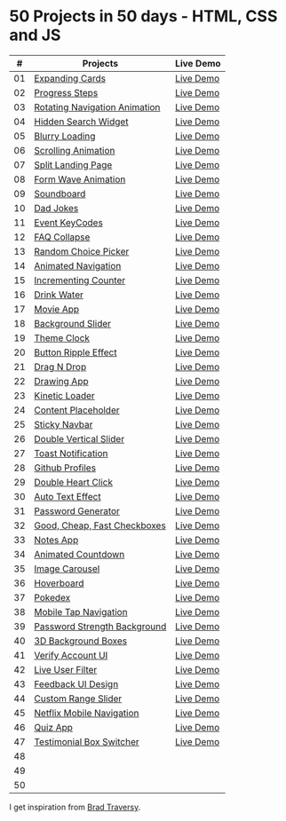 # 50 Projects in 50 days - HTML, CSS and JS

|  #  | Projects                                                                                                              |Live Demo
| :-: | ----------------------------------------------------------------------------------------------------------------------|-------------------
| 01  | [Expanding Cards](https://github.com/Filiq/50projects50days/tree/main/1.%20Expanding%20Cards)                              | [Live Demo](https://www.filiq.net/projects/50projects50days/Expanding-Cards/)
| 02  | [Progress Steps](https://github.com/Filiq/50projects50days/tree/main/2.%20Progress%20Steps)                                | [Live Demo](https://www.filiq.net/projects/50projects50days/Progress-Steps/)
| 03  | [Rotating Navigation Animation](https://github.com/Filiq/50projects50days/tree/main/3.%20Rotating%20Navigation)            | [Live Demo](https://www.filiq.net/projects/50projects50days/Rotating-Navigation/)
| 04  | [Hidden Search Widget](https://github.com/Filiq/50projects50days/tree/main/4.%20Hidden%20Search%20Widget)                  | [Live Demo](https://www.filiq.net/projects/50projects50days/Hidden-Search-Widget/)
| 05  | [Blurry Loading](https://github.com/Filiq/50projects50days/tree/main/5.%20Blurry%20Loading)                                | [Live Demo](https://www.filiq.net/projects/50projects50days/Blurry-Loading/)
| 06  | [Scrolling Animation](https://github.com/Filiq/50projects50days/tree/main/6.%20Scrolling%20Animation)                      | [Live Demo](https://www.filiq.net/projects/50projects50days/Scrolling-Animation/)             
| 07  | [Split Landing Page](https://github.com/Filiq/50projects50days/tree/main/7.%20Split%20Landing%20Page)                      | [Live Demo](https://www.filiq.net/projects/50projects50days/Split-Landing-Page/)
| 08  | [Form Wave Animation](https://github.com/Filiq/50projects50days/tree/main/8.%20Form%20Wave%20Animation)                    | [Live Demo](https://www.filiq.net/projects/50projects50days/Form-Wave-Animation/)
| 09  | [Soundboard](https://github.com/Filiq/50projects50days/tree/main/9.%20Soundboard)                                          | [Live Demo](https://www.filiq.net/projects/50projects50days/Soundboard/)
| 10  | [Dad Jokes](https://github.com/Filiq/50projects50days/tree/main/10.%20Dad%20Jokes)                                         | [Live Demo](https://www.filiq.net/projects/50projects50days/Dad-Jokes/)
| 11  | [Event KeyCodes](https://github.com/Filiq/50projects50days/tree/main/11.%20Event%20KeyCodes)                               | [Live Demo](https://www.filiq.net/projects/50projects50days/Event-KeyCodes/)
| 12  | [FAQ Collapse](https://github.com/Filiq/50projects50days/tree/main/12.%20FAQ%20Collapse)                                   | [Live Demo](https://www.filiq.net/projects/50projects50days/FAQ-Collapse/)
| 13  | [Random Choice Picker](https://github.com/Filiq/50projects50days/tree/main/13.%20Random%20Choice%20Picker)                 | [Live Demo](https://www.filiq.net/projects/50projects50days/Random-Choice-Picker/)
| 14  | [Animated Navigation](https://github.com/Filiq/50projects50days/tree/main/14.%20Animated%20Navigation)                     | [Live Demo](https://www.filiq.net/projects/50projects50days/Animated-Navigation/) 
| 15  | [Incrementing Counter](https://github.com/Filiq/50projects50days/tree/main/15.%20Incrementing%20Counter)                   | [Live Demo](https://www.filiq.net/projects/50projects50days/Incrementing-Counter/)
| 16  | [Drink Water](https://github.com/Filiq/50projects50days/tree/main/16.%20Drink%20Water)                                     | [Live Demo](https://www.filiq.net/projects/50projects50days/Drink-Water/)
| 17  | [Movie App](https://github.com/Filiq/50projects50days/tree/main/17.%20Movie%20App)                                         | [Live Demo](https://www.filiq.net/projects/50projects50days/Movie-App/)
| 18  | [Background Slider](https://github.com/Filiq/50projects50days/tree/main/18.%20Background%20Slider)                         | [Live Demo](https://www.filiq.net/projects/50projects50days/Background-Slider/)
| 19  | [Theme Clock](https://github.com/Filiq/50projects50days/tree/main/19.%20Theme%20Clock)                                     | [Live Demo](https://www.filiq.net/projects/50projects50days/Theme-Clock/)
| 20  | [Button Ripple Effect](https://github.com/Filiq/50projects50days/tree/main/20.%20Button%20Ripple%20Effect)                 | [Live Demo](https://www.filiq.net/projects/50projects50days/Button-Ripple-Effect/)
| 21  | [Drag N Drop](https://github.com/Filiq/50projects50days/tree/main/21.%20Drag%20N%20Drop)                                   | [Live Demo](https://www.filiq.net/projects/50projects50days/Drag-N-Drop/)
| 22  | [Drawing App](https://github.com/Filiq/50projects50days/tree/main/22.%20Drawing%20App)                                     | [Live Demo](https://www.filiq.net/projects/50projects50days/Drawing-App/)
| 23  | [Kinetic Loader](https://github.com/Filiq/50projects50days/tree/main/23.%20Kinetic%20Loader)                               | [Live Demo](https://www.filiq.net/projects/50projects50days/Kinetic-Loader/)
| 24  | [Content Placeholder](https://github.com/Filiq/50projects50days/tree/main/24.%20Content%20Placeholder)                     | [Live Demo](https://www.filiq.net/projects/50projects50days/Content-Placeholder/)
| 25  | [Sticky Navbar](https://github.com/Filiq/50projects50days/tree/main/25.%20Sticky%20Navbar)                                 | [Live Demo](https://www.filiq.net/projects/50projects50days/Sticky-Navbar/)
| 26  | [Double Vertical Slider](https://github.com/Filiq/50projects50days/tree/main/26.%20Double%20Vertical%20Slider)             | [Live Demo](https://www.filiq.net/projects/50projects50days/Double-Vertical-Slider/)
| 27  | [Toast Notification](https://github.com/Filiq/50projects50days/tree/main/27.%20Toast%20Notification)                       | [Live Demo](https://www.filiq.net/projects/50projects50days/Toast-Notification/)
| 28  | [Github Profiles](https://github.com/Filiq/50projects50days/tree/main/28.%20Github%20Profiles)                             | [Live Demo](https://www.filiq.net/projects/50projects50days/Github-Profiles/)
| 29  | [Double Heart Click](https://github.com/Filiq/50projects50days/tree/main/29.%20Double%20Heart%20Click)                     | [Live Demo](https://www.filiq.net/projects/50projects50days/Double-Heart-Click/)
| 30  | [Auto Text Effect](https://github.com/Filiq/50projects50days/tree/main/30.%20Auto%20Text%20Effect)                         | [Live Demo](https://www.filiq.net/projects/50projects50days/Auto-Text-Effect/)
| 31  | [Password Generator](https://github.com/Filiq/50projects50days/tree/main/31.%20Password%20Generator)                       | [Live Demo](https://www.filiq.net/projects/50projects50days/Password-Generator/)
| 32  | [Good, Cheap, Fast Checkboxes](https://github.com/Filiq/50projects50days/tree/main/31.%20Password%20Generator)             | [Live Demo](https://www.filiq.net/projects/50projects50days/Good-Cheap-Fast-Checkboxes/)
| 33  | [Notes App](https://github.com/Filiq/50projects50days/tree/main/33.%20Notes%20App)                                         | [Live Demo](https://www.filiq.net/projects/50projects50days/Notes-App/)
| 34  | [Animated Countdown](https://github.com/Filiq/50projects50days/tree/main/34.%20Animated%20Countdown)                       | [Live Demo](https://www.filiq.net/projects/50projects50days/Animated-Countdown/)
| 35  | [Image Carousel](https://github.com/Filiq/50projects50days/tree/main/35.%20Image%20Carousel)                               | [Live Demo](https://www.filiq.net/projects/50projects50days/Image-Carousel/)
| 36  | [Hoverboard](https://github.com/Filiq/50projects50days/tree/main/36.%20Hoverboard)                                         | [Live Demo](https://www.filiq.net/projects/50projects50days/Hoverboard/)
| 37  | [Pokedex](https://github.com/Filiq/50projects50days/tree/main/37.%20Pokedex)                                               | [Live Demo](https://www.filiq.net/projects/50projects50days/Pokedex/)
| 38  | [Mobile Tap Navigation](https://github.com/Filiq/50projects50days/tree/main/38.%20Mobile%20Tap%20Navigation)               | [Live Demo](https://www.filiq.net/projects/50projects50days/Mobile-Tap-Navigation/)
| 39  | [Password Strength Background](https://github.com/Filiq/50projects50days/tree/main/39.%20Password%20Strength%20Background) | [Live Demo](https://www.filiq.net/projects/50projects50days/Password-Strength-Background/)
| 40  | [3D Background Boxes](https://github.com/Filiq/50projects50days/tree/main/40.%203D%20Background%20Boxes)                   | [Live Demo](https://www.filiq.net/projects/50projects50days/3D-Background-Boxes/)
| 41  | [Verify Account UI](https://github.com/Filiq/50projects50days/tree/main/41.%20Verify%20Account%20UI)                       | [Live Demo](https://www.filiq.net/projects/50projects50days/Verify-Account-UI/)
| 42  | [Live User Filter](https://github.com/Filiq/50projects50days/tree/main/42.%20Live%20User%20Filter)                         | [Live Demo](https://www.filiq.net/projects/50projects50days/Live-User-Filter/)
| 43  | [Feedback UI Design](https://github.com/Filiq/50projects50days/tree/main/43.%20Feedback%20UI%20Design)                     | [Live Demo](https://www.filiq.net/projects/50projects50days/Feedback-UI-Design/)
| 44  | [Custom Range Slider](https://github.com/Filiq/50projects50days/tree/main/44.%20Custom%20Range%20Slider)                   | [Live Demo](https://www.filiq.net/projects/50projects50days/Custom-Range-Slider/)
| 45  | [Netflix Mobile Navigation](https://github.com/Filiq/50projects50days/tree/main/45.%20Netflix%20Mobile%20Navigation)       | [Live Demo](https://www.filiq.net/projects/50projects50days/Netflix-Mobile-Navigation/)
| 46  | [Quiz App](https://github.com/Filiq/50projects50days/tree/main/46.%20Quiz%20App)                                           | [Live Demo](https://www.filiq.net/projects/50projects50days/Quiz-App/)
| 47  | [Testimonial Box Switcher](https://github.com/Filiq/50projects50days/tree/main/47.%20Testimonial%20Box%20Switcher)         | [Live Demo](https://www.filiq.net/projects/50projects50days/Testimonial-Box-Switcher/)
| 48  |              |
| 49  |              |
| 50  |              |

I get inspiration from [Brad Traversy](https://github.com/bradtraversy).
